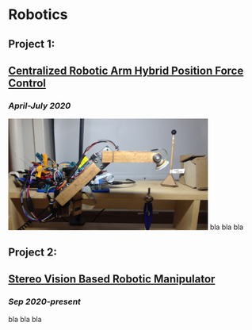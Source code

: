 # Robotics

## Project 1:
## [Centralized Robotic Arm Hybrid Position Force Control](/images/Arm_Display_Final_with_Curtain_edited.jpg)                 
### *April-July 2020*
<img src="https://github.com/SamoaChen/2-Linkages-Robotic-Arm-Hybrid-Position-Force-Control/blob/master/images/Arm_Display_Final_with_Curtain_edited.jpg" width="80%" height="80%">
bla bla bla


## Project 2:
## [Stereo Vision Based Robotic Manipulator](https://github.com/SamoaChen/2-Linkages-Robotic-Arm-Hybrid-Position-Force-Control)                 
### *Sep 2020-present*
bla bla bla

